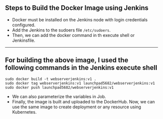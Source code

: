 ## Steps to Build the Docker Image using Jenkins
* Docker must be installed on the Jenkins node with login credentials configured.
* Add the Jenkins to the sudoers file ```/etc/sudoers```.
* Then, we can add the docker command in th execute shell or Jenkinsfile.

---
## For building the above image, I used the following commands in the Jenkins execute shell
```
sudo docker build -t webserverjenkins:v1 .
sudo docker tag webserverjenkins:v1 launchpad5682/webserverjenkins:v1
sudo docker push launchpad5682/webserverjenkins:v1
```
* We can also parameterize the variables in Job.
* Finally, the image is built and uploaded to the DockerHub. Now, we can use the same image to create deployment or any resource using Kubernetes.
